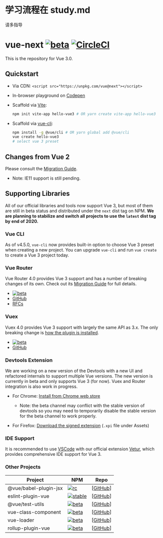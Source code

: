 # 学习流程在 study.md

请多指导

# vue-next [![beta](https://img.shields.io/npm/v/vue/next.svg)](https://www.npmjs.com/package/vue/v/next) [![CircleCI](https://circleci.com/gh/vuejs/vue-next.svg?style=svg&circle-token=fb883a2d0a73df46e80b2e79fd430959d8f2b488)](https://circleci.com/gh/vuejs/vue-next)

This is the repository for Vue 3.0.

## Quickstart

- Via CDN: `<script src="https://unpkg.com/vue@next"></script>`
- In-browser playground on [Codepen](https://codepen.io/yyx990803/pen/OJNoaZL)
- Scaffold via [Vite](https://github.com/vitejs/vite):

  ```bash
  npm init vite-app hello-vue3 # OR yarn create vite-app hello-vue3
  ```

- Scaffold via [vue-cli](https://cli.vuejs.org/):

  ```bash
  npm install -g @vue/cli # OR yarn global add @vue/cli
  vue create hello-vue3
  # select vue 3 preset
  ```

## Changes from Vue 2

Please consult the [Migration Guide](https://v3.vuejs.org/guide/migration/introduction.html).

- Note: IE11 support is still pending.

## Supporting Libraries

All of our official libraries and tools now support Vue 3, but most of them are still in beta status and distributed under the `next` dist tag on NPM. **We are planning to stabilize and switch all projects to use the `latest` dist tag by end of 2020.**

### Vue CLI

As of v4.5.0, `vue-cli` now provides built-in option to choose Vue 3 preset when creating a new project. You can upgrade `vue-cli` and run `vue create` to create a Vue 3 project today.

### Vue Router

Vue Router 4.0 provides Vue 3 support and has a number of breaking changes of its own. Check out its [Migration Guide](https://next.router.vuejs.org/guide/migration/) for full details.

- [![beta](https://img.shields.io/npm/v/vue-router/next.svg)](https://www.npmjs.com/package/vue-router/v/next)
- [GitHub](https://github.com/vuejs/vue-router-next)
- [RFCs](https://github.com/vuejs/rfcs/pulls?q=is%3Apr+is%3Amerged+label%3Arouter)

### Vuex

Vuex 4.0 provides Vue 3 support with largely the same API as 3.x. The only breaking change is [how the plugin is installed](https://github.com/vuejs/vuex/tree/4.0#breaking-changes).

- [![beta](https://img.shields.io/npm/v/vuex/next.svg)](https://www.npmjs.com/package/vuex/v/next)
- [GitHub](https://github.com/vuejs/vuex/tree/4.0)

### Devtools Extension

We are working on a new version of the Devtools with a new UI and refactored internals to support multiple Vue versions. The new version is currently in beta and only supports Vue 3 (for now). Vuex and Router integration is also work in progress.

- For Chrome: [Install from Chrome web store](https://chrome.google.com/webstore/detail/vuejs-devtools/ljjemllljcmogpfapbkkighbhhppjdbg?hl=en)

  - Note: the beta channel may conflict with the stable version of devtools so you may need to temporarily disable the stable version for the beta channel to work properly.

- For Firefox: [Download the signed extension](https://github.com/vuejs/vue-devtools/releases/tag/v6.0.0-beta.2) (`.xpi` file under Assets)

### IDE Support

It is recommended to use [VSCode](https://code.visualstudio.com/) with our official extension [Vetur](https://marketplace.visualstudio.com/items?itemName=octref.vetur), which provides comprehensive IDE support for Vue 3.

### Other Projects

| Project               | NPM                           | Repo                 |
| --------------------- | ----------------------------- | -------------------- |
| @vue/babel-plugin-jsx | [![rc][jsx-badge]][jsx-npm]   | [[GitHub][jsx-code]] |
| eslint-plugin-vue     | [![stable][epv-badge]][epv-npm] | [[GitHub][epv-code]] |
| @vue/test-utils       | [![beta][vtu-badge]][vtu-npm] | [[GitHub][vtu-code]] |
| vue-class-component   | [![beta][vcc-badge]][vcc-npm] | [[GitHub][vcc-code]] |
| vue-loader            | [![beta][vl-badge]][vl-npm]   | [[GitHub][vl-code]]  |
| rollup-plugin-vue     | [![beta][rpv-badge]][rpv-npm] | [[GitHub][rpv-code]] |

[jsx-badge]: https://img.shields.io/npm/v/@vue/babel-plugin-jsx.svg
[jsx-npm]: https://www.npmjs.com/package/@vue/babel-plugin-jsx
[jsx-code]: https://github.com/vuejs/jsx-next
[vd-badge]: https://img.shields.io/npm/v/@vue/devtools/beta.svg
[vd-npm]: https://www.npmjs.com/package/@vue/devtools/v/beta
[vd-code]: https://github.com/vuejs/vue-devtools/tree/next
[epv-badge]: https://img.shields.io/npm/v/eslint-plugin-vue.svg
[epv-npm]: https://www.npmjs.com/package/eslint-plugin-vue
[epv-code]: https://github.com/vuejs/eslint-plugin-vue
[vtu-badge]: https://img.shields.io/npm/v/@vue/test-utils/next.svg
[vtu-npm]: https://www.npmjs.com/package/@vue/test-utils/v/next
[vtu-code]: https://github.com/vuejs/vue-test-utils-next
[jsx-badge]: https://img.shields.io/npm/v/@ant-design-vue/babel-plugin-jsx.svg
[jsx-npm]: https://www.npmjs.com/package/@ant-design-vue/babel-plugin-jsx
[jsx-code]: https://github.com/vueComponent/jsx
[vcc-badge]: https://img.shields.io/npm/v/vue-class-component/next.svg
[vcc-npm]: https://www.npmjs.com/package/vue-class-component/v/next
[vcc-code]: https://github.com/vuejs/vue-class-component/tree/next
[vl-badge]: https://img.shields.io/npm/v/vue-loader/next.svg
[vl-npm]: https://www.npmjs.com/package/vue-loader/v/next
[vl-code]: https://github.com/vuejs/vue-loader/tree/next
[rpv-badge]: https://img.shields.io/npm/v/rollup-plugin-vue/next.svg
[rpv-npm]: https://www.npmjs.com/package/rollup-plugin-vue/v/next
[rpv-code]: https://github.com/vuejs/rollup-plugin-vue/tree/next
